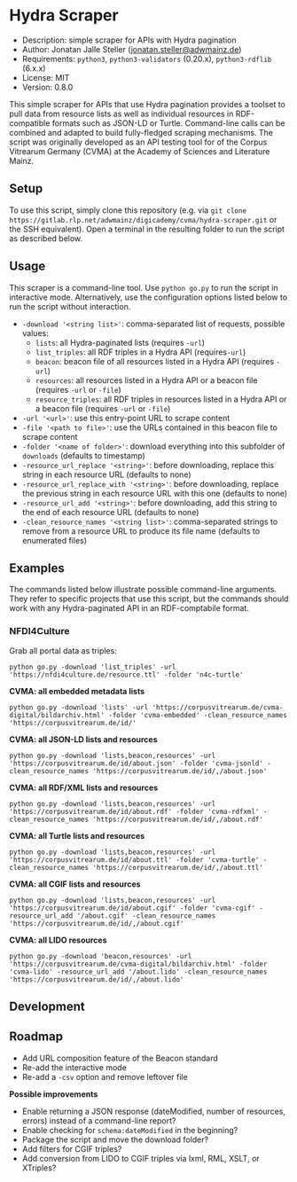 # Hydra Scraper

- Description: simple scraper for APIs with Hydra pagination
- Author: Jonatan Jalle Steller ([jonatan.steller@adwmainz.de](mailto:jonatan.steller@adwmainz.de))
- Requirements: `python3`, `python3-validators` (0.20.x), `python3-rdflib` (6.x.x)
- License: MIT
- Version: 0.8.0

This simple scraper for APIs that use Hydra pagination provides a toolset to pull data from resource lists as well as individual resources in RDF-compatible formats such as JSON-LD or Turtle. Command-line calls can be combined and adapted to build fully-fledged scraping mechanisms. The script was originally developed as an API testing tool for of the Corpus Vitrearum Germany (CVMA) at the Academy of Sciences and Literature Mainz.

## Setup

To use this script, simply clone this repository (e.g. via `git clone https://gitlab.rlp.net/adwmainz/digicademy/cvma/hydra-scraper.git` or the SSH equivalent). Open a terminal in the resulting folder to run the script as described below.

## Usage

This scraper is a command-line tool. Use `python go.py` to run the script in interactive mode. Alternatively, use the configuration options listed below to run the script without interaction.

- `-download '<string list>'`: comma-separated list of requests, possible values:
  - `lists`: all Hydra-paginated lists (requires `-url`)
  - `list_triples`: all RDF triples in a Hydra API (requires`-url`)
  - `beacon`: beacon file of all resources listed in a Hydra API (requires `-url`)
  - `resources`: all resources listed in a Hydra API or a beacon file (requires `-url` or `-file`)
  - `resource_triples`: all RDF triples in resources listed in a Hydra API or a beacon file (requires `-url` or `-file`)
- `-url '<url>'`: use this entry-point URL to scrape content
- `-file '<path to file>'`: use the URLs contained in this beacon file to scrape content
- `-folder '<name of folder>'`: download everything into this subfolder of `downloads` (defaults to timestamp)
- `-resource_url_replace '<string>'`: before downloading, replace this string in each resource URL (defaults to none)
- `-resource_url_replace_with '<string>'`: before downloading, replace the previous string in each resource URL with this one (defaults to none)
- `-resource_url_add '<string>'`: before downloading, add this string to the end of each resource URL (defaults to none)
- `-clean_resource_names '<string list>'`: comma-separated strings to remove from a resource URL to produce its file name (defaults to enumerated files)

## Examples

The commands listed below illustrate possible command-line arguments. They refer to specific projects that use this script, but the commands should work with any Hydra-paginated API in an RDF-comptabile format.

### NFDI4Culture

Grab all portal data as triples:

```
python go.py -download 'list_triples' -url 'https://nfdi4culture.de/resource.ttl' -folder 'n4c-turtle'
```




**CVMA: all embedded metadata lists**

```
python go.py -download 'lists' -url 'https://corpusvitrearum.de/cvma-digital/bildarchiv.html' -folder 'cvma-embedded' -clean_resource_names 'https://corpusvitrearum.de/id/'
```

**CVMA: all JSON-LD lists and resources**

```
python go.py -download 'lists,beacon,resources' -url 'https://corpusvitrearum.de/id/about.json' -folder 'cvma-jsonld' -clean_resource_names 'https://corpusvitrearum.de/id/,/about.json'
```

**CVMA: all RDF/XML lists and resources**

```
python go.py -download 'lists,beacon,resources' -url 'https://corpusvitrearum.de/id/about.rdf' -folder 'cvma-rdfxml' -clean_resource_names 'https://corpusvitrearum.de/id/,/about.rdf'
```

**CVMA: all Turtle lists and resources**

```
python go.py -download 'lists,beacon,resources' -url 'https://corpusvitrearum.de/id/about.ttl' -folder 'cvma-turtle' -clean_resource_names 'https://corpusvitrearum.de/id/,/about.ttl'
```

**CVMA: all CGIF lists and resources**

```
python go.py -download 'lists,beacon,resources' -url 'https://corpusvitrearum.de/id/about.cgif' -folder 'cvma-cgif' -resource_url_add '/about.cgif' -clean_resource_names 'https://corpusvitrearum.de/id/,/about.cgif'
```

**CVMA: all LIDO resources**

```
python go.py -download 'beacon,resources' -url 'https://corpusvitrearum.de/cvma-digital/bildarchiv.html' -folder 'cvma-lido' -resource_url_add '/about.lido' -clean_resource_names 'https://corpusvitrearum.de/id/,/about.lido'
```

## Development

## Roadmap

- Add URL composition feature of the Beacon standard
- Re-add the interactive mode
- Re-add a `-csv` option and remove leftover file

**Possible improvements**

- Enable returning a JSON response (dateModified, number of resources, errors) instead of a command-line report?
- Enable checking for `schema:dateModified` in the beginning?
- Package the script and move the download folder?
- Add filters for CGIF triples?
- Add conversion from LIDO to CGIF triples via lxml, RML, XSLT, or XTriples?
